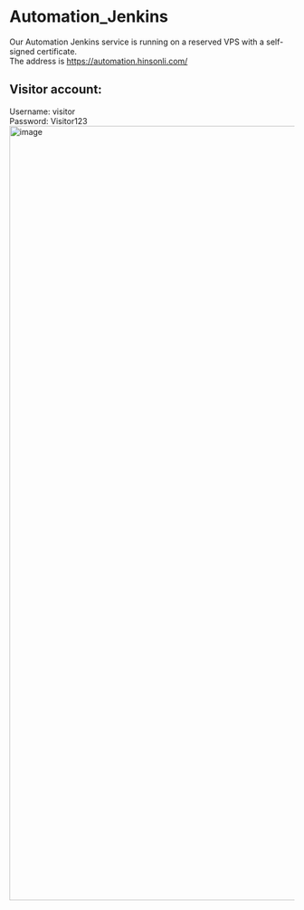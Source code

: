 # Automation_Jenkins
Our Automation Jenkins service is running on a reserved VPS with a self-signed certificate.
<BR>
The address is https://automation.hinsonli.com/
<BR>
## Visitor account:
Username: visitor
<BR>
Password: Visitor123
<img width="1367" alt="image" src="https://github.com/hihinsonli/Automation_Jenkins/assets/134122199/6cc5cac3-1b89-486f-bad6-8049c1153ef5">

